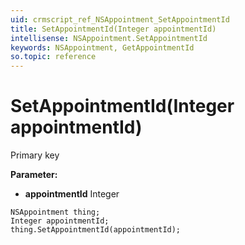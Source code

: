 ```yaml
---
uid: crmscript_ref_NSAppointment_SetAppointmentId
title: SetAppointmentId(Integer appointmentId)
intellisense: NSAppointment.SetAppointmentId
keywords: NSAppointment, GetAppointmentId
so.topic: reference
---
```


# SetAppointmentId(Integer appointmentId)

Primary key

**Parameter:** 
* **appointmentId** Integer

```crmscript
NSAppointment thing;
Integer appointmentId;
thing.SetAppointmentId(appointmentId);
```


